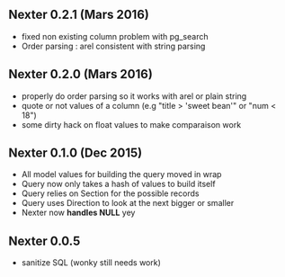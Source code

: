 ## Nexter 0.2.1 (Mars 2016)

* fixed non existing column problem with pg_search
* Order parsing : arel consistent with string parsing

## Nexter 0.2.0 (Mars 2016)

* properly do order parsing so it works with arel or plain string
* quote or not values of a column (e.g "title > 'sweet bean'" or "num < 18")
* some dirty hack on float values to make comparaison work

## Nexter 0.1.0 (Dec 2015)

* All model values for building the query moved in wrap
* Query now only takes a hash of values to build itself
* Query relies on Section for the possible records
* Query uses Direction to look at the next bigger or smaller
* Nexter now **handles NULL** yey


## Nexter 0.0.5

* sanitize SQL (wonky still needs work)